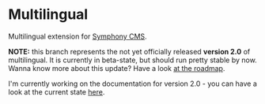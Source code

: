 # Multilingual

Multilingual extension for [Symphony CMS][1].

**NOTE:** this branch represents the not yet officially released **version 2.0** of multilingual. It is currently in beta-state, but should run pretty stable by now. Wanna know more about this update? Have a look [at the roadmap][2].

I'm currently working on the documentation for version 2.0 - you can have a look at the current state [here][3].


[1]: http://getsymphony.com
[2]: https://github.com/twiro/multilingual/issues/14
[3]: http://twiro.github.io/multilingual/
